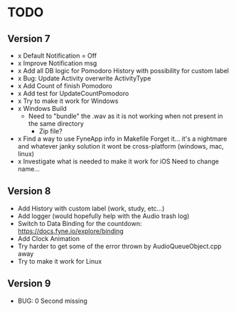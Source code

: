 # TODO

## Version 7

- x Default Notification = Off
- x Improve Notification msg
- x Add all DB logic for Pomodoro History with possibility for custom label
- x Bug: Update Activity overwrite ActivityType
- x Add Count of finish Pomodoro 
- x Add test for UpdateCountPomodoro
- x Try to make it work for Windows
- x Windows Build
  - Need to "bundle" the .wav as it is not working when not present in the same directory
    - Zip file?
- x Find a way to use FyneApp info in Makefile
  Forget it... it's a nightmare and whatever janky solution it wont be cross-platform (windows, mac, linux)
- x Investigate what is needed to make it work for iOS
  Need to change name... 

## Version 8

- Add History with custom label (work, study, etc...)
- Add logger (would hopefully help with the Audio trash log)
- Switch to Data Binding for the countdown: https://docs.fyne.io/explore/binding
- Add Clock Animation
- Try harder to get some of the error thrown by AudioQueueObject.cpp away 
- Try to make it work for Linux

## Version 9

- BUG: 0 Second missing

